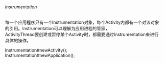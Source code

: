 ###### Instrumentation  

每一个应用程序只有一个Instrumentation对象，每个Activity内都有一个对该对象的引用。Instrumentation可以理解为应用进程的管家，  
ActivityThread要创建或暂停某个Activity时，都需要通过Instrumentation来进行具体的操作。  


Instrumentation#newActivity();  
Instrumentation#newApplication();  

